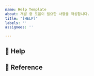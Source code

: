 ```yaml
---
name: Help Template
about: 개발 중 도움이 필요한 사항을 작성합니다.
title: "[HELP]"
labels: ''
assignees: ''

---
```


## 🥲 Help
<!-- 도움이 필요한 부분에 대해 설명해주세요(파일의 위치, 어려운 부분 포함!) -->

## 📝 Reference
<!-- 참고할만한 자료를 찾아서 넣어주세요. -->
